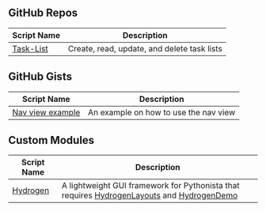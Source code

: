 GitHub Repos
------------

| Script Name        | Description   | 
| -------------      | ------------- | 
| [Task-List][]     | Create, read, update, and delete task lists |

GitHub Gists
------------
| Script Name        | Description   | 
| -------------      | ------------- | 
| [Nav view example][]     | An example on how to use the nav view |


Custom Modules
------------

| Script Name        | Description   | 
| -------------      | ------------- | 
| [Hydrogen][]      | A lightweight GUI framework for Pythonista that requires [HydrogenLayouts][] and [HydrogenDemo][]|


[Task-List]: https://github.com/robinsiebler/Task-List
[Hydrogen]: https://gist.github.com/BashedCrab/5924965
[HydrogenLayouts]: https://gist.github.com/BashedCrab/6103019
[HydrogenDemo]: https://gist.github.com/BashedCrab/5953776
[Nav view example]: https://gist.github.com/tjferry14/9ea8bfc0c8d089cdb530